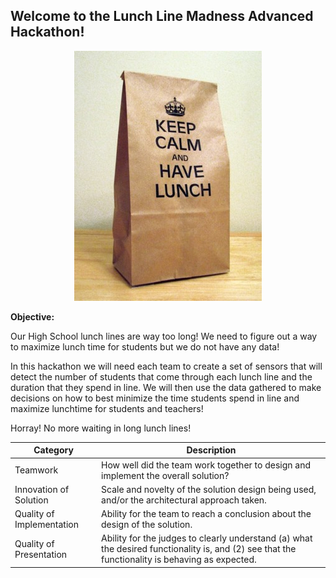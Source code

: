
## Welcome to the Lunch Line Madness Advanced Hackathon!


<p align="center"><img src="/images/317394929-keep-calm-and-have-lunch-601127.jpg"></p>


**Objective:** 

Our High School lunch lines are way too long! We need to figure out a way to maximize lunch time for students but we do not have any data! 

In this hackathon we will need each team to create a set of sensors that will detect the number of students that come through each lunch line and the duration that they spend in line.  We will then use the data gathered to make decisions on how to best minimize the time students spend in line and maximize lunchtime for students and teachers!  

Horray! No more waiting in long lunch lines!

|Category    | Description|
|------------|------------|
|Teamwork    |How well did the team work together to design and implement the overall solution? |
|Innovation of Solution|Scale and novelty of the solution design being used, and/or the architectural approach taken. |
|Quality of Implementation|Ability for the team to reach a conclusion about the design of the solution. |
|Quality of Presentation|Ability for the judges to clearly understand (a) what the desired functionality is, and (2) see that the functionality is behaving as expected. |


